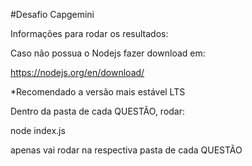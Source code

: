 #Desafio Capgemini

Informações para rodar os resultados:

Caso não possua o Nodejs fazer download em:

https://nodejs.org/en/download/ 

*Recomendado a versão mais estável LTS


Dentro da pasta de cada QUESTÃO, rodar:

node index.js

apenas vai rodar na respectiva pasta de cada QUESTÃO